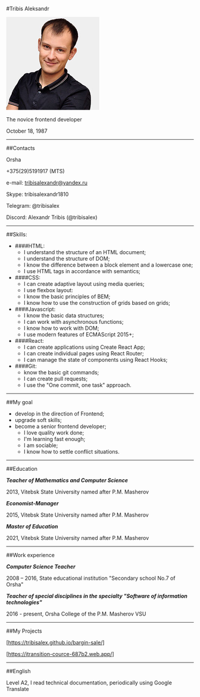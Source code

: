 #Tribis Aleksandr

![logo](photo1.jpg "Photo")

The novice frontend developer

October 18, 1987
*** 
##Contacts

Orsha

+375(29)5191917 (MTS)

e-mail: tribisalexandr@yandex.ru

Skype: tribisalexandr1810

Telegram: @tribisalex

Discord: Alexandr Tribis (@tribisalex)
***
##Skills:
- ####HTML:
    - I understand the structure of an HTML document;
    - I understand the structure of DOM;
    - I know the difference between a block element and a lowercase one;
    - I use HTML tags in accordance with semantics;
- ####CSS:
    - I can create adaptive layout using media queries;
    - I use flexbox layout:
    - I know the basic principles of BEM;
    - I know how to use the construction of grids based on grids;
- ####Javascript:
    - I know the basic data structures;
    - I can work with asynchronous functions;
    - I know how to work with DOM;
    - I use modern features of ECMAScript 2015+;
- ####React:
    - I can create applications using Create React App;
    - I can create individual pages using React Router;
    - I can manage the state of components using React Hooks;
- ####Git:
    - know the basic git commands;
    - I can create pull requests;
    - I use the "One commit, one task" approach.
***
##My goal
- develop in the direction of Frontend;
- upgrade soft skills;
- become a senior frontend developer;
    - I love quality work done;
    - I'm learning fast enough;
    - I am sociable;
    - I know how to settle conflict situations.
****
##Education

***Teacher of Mathematics and Computer Science***

2013, Vitebsk State University named after P.M. Masherov

***Economist-Manager***

2015, Vitebsk State University named after P.M. Masherov
 
***Master of Education***

2021, Vitebsk State University named after P.M. Masherov
****
##Work experience

***Computer Science Teacher***

2008 – 2016, State educational institution "Secondary school No.7 of Orsha"

***Teacher of special disciplines in the specialty "Software of information technologies"***

2016 - present, Orsha College of the P.M. Masherov VSU
***
##My Projects

[https://tribisalex.github.io/bargin-sale/]

[https://itransition-cource-687b2.web.app/]
***
##English

Level A2, I read technical documentation, periodically using Google Translate
